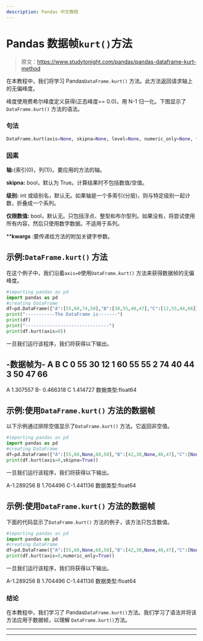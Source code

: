 ```yaml
---
description: Pandas 中文教程
---
```


# Pandas 数据帧`kurt()`方法

> 原文：<https://www.studytonight.com/pandas/pandas-dataframe-kurt-method>

在本教程中，我们将学习 Pandas`DataFrame.kurt()` 方法。此方法返回请求轴上的无偏峰度。

峰度使用费希尔峰度定义获得(正态峰度== 0.0)。用 N-1 归一化。下图显示了`DataFrame.kurt()` 方法的语法。

### 句法

```py
DataFrame.kurt(axis=None, skipna=None, level=None, numeric_only=None, **kwargs)
```

### 因素

**轴:**{索引(0)，列(1)}。要应用的方法的轴。

**skipna:** bool，默认为 True。计算结果时不包括数值/空值。

**级别:** int 或级别名，默认无。如果轴是一个多索引(分层)，则与特定级别一起计数，折叠成一个系列。

**仅限数值:** bool，默认无。只包括浮点、整型和布尔型列。如果没有，将尝试使用所有内容，然后只使用数字数据。不适用于系列。

****kwargs** :要传递给方法的附加关键字参数。

## 示例:`DataFrame.kurt()` 方法

在这个例子中，我们沿着`axis=0`使用`DataFrame.kurt()` 方法来获得数据帧的无偏峰度。

```py
#importing pandas as pd
import pandas as pd
#creating DataFrame
df=pd.DataFrame({"A":[55,60,74,50],"B":[30,55,40,47],"C":[12,55,44,66]})
print("-----------The DataFrame is-------")
print(df)
print("-------------------------------")
print(df.kurt(axis=0))
```

一旦我们运行该程序，我们将获得以下输出。

-数据帧为-
A B C
0 55 30 12
1 60 55 55
2 74 40 44
3 50 47 66
-
A 1.307557
B- 0.466318
C 1.414727
数据类型:float64

## 示例:使用`DataFrame.kurt()` 方法的数据帧

以下示例通过排除空值显示了`DataFrame.kurt()` 方法。它返回非空值。

```py
#importing pandas as pd
import pandas as pd
#creating DataFrame
df=pd.DataFrame({"A":[55,60,None,60,50],"B":[42,30,None,40,47],"C":[None,75,55,44,66]})
print(df.kurt(axis=0,skipna=True))
```

一旦我们运行该程序，我们将获得以下输出。

A-1.289256
B 1.704496
C-1.441136
数据类型:float64

## 示例:使用`DataFrame.kurt()` 方法的数据帧

下面的代码显示了`DataFrame.kurt()` 方法的例子，该方法只包含数值。

```py
#importing pandas as pd
import pandas as pd
#creating DataFrame
df=pd.DataFrame({"A":[55,60,None,60,50],"B":[42,30,None,40,47],"C":[None,75,55,44,66]})
print(df.kurt(axis=0,numeric_only=True))
```

一旦我们运行该程序，我们将获得以下输出。

A-1.289256
B 1.704496
C-1.441136
数据类型:float64

### 结论

在本教程中，我们学习了 Pandas`DataFrame.kurt()`方法。我们学习了语法并将该方法应用于数据帧，以理解 `DataFrame.kurt()`方法。

* * *

* * *